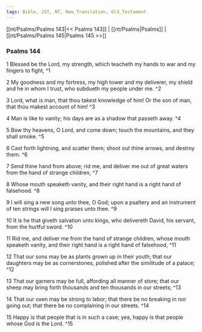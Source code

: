 ```yaml
---
tags: Bible, JST, NT, New_Translation, Old_Testament
---
```


[[nt/Psalms/Psalms 143|<< Psalms 143]] | [[nt/Psalms|Psalms]] | [[nt/Psalms/Psalms 145|Psalms 145 >>]]

### Psalms 144

1 Blessed be the Lord, my strength, which teacheth my hands to war and my fingers to fight,  ^1

2 My goodness and my fortress, my high tower and my deliverer, my shield and he in whom I trust, who subdueth my people under me.  ^2

3 Lord, what is man, that thou takest knowledge of him! Or the son of man, that thou makest account of him!  ^3

4 Man is like to vanity; his days are as a shadow that passeth away.  ^4

5 Bow thy heavens, O Lord, and come down; touch the mountains, and they shall smoke.  ^5

6 Cast forth lightning, and scatter them; shoot out thine arrows, and destroy them.  ^6

7 Send thine hand from above; rid me, and deliver me out of great waters from the hand of strange children,  ^7

8 Whose mouth speaketh vanity, and their right hand is a right hand of falsehood.  ^8

9 I will sing a new song unto thee, O God; upon a psaltery and an instrument of ten strings will I sing praises unto thee.  ^9

10 It is he that giveth salvation unto kings, who delivereth David, his servant, from the hurtful sword.  ^10

11 Rid me, and deliver me from the hand of strange children, whose mouth speaketh vanity, and their right hand is a right hand of falsehood,  ^11

12 That our sons may be as plants grown up in their youth; that our daughters may be as cornerstones, polished after the similitude of a palace;  ^12

13 That our garners may be full, affording all manner of store; that our sheep may bring forth thousands and ten thousands in our streets;  ^13

14 That our oxen may be strong to labor; that there be no breaking in nor going out; that there be no complaining in our streets.  ^14

15 Happy is that people that is in such a case; yea, happy is that people whose God is the Lord.  ^15

 

